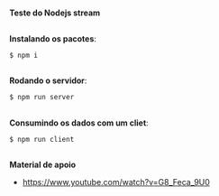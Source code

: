 #### Teste do Nodejs stream

##

**Instalando os pacotes**:
```
$ npm i
```

##

**Rodando o servidor**:

```
$ npm run server
```

##

**Consumindo os dados com um cliet**:

```
$ npm run client
```

##

**Material de apoio**

* https://www.youtube.com/watch?v=G8_Feca_9U0